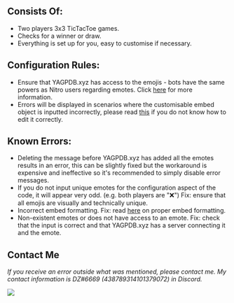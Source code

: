 ## Consists Of:
- Two players 3x3 TicTacToe games.
- Checks for a winner or draw.
- Everything is set up for you, easy to customise if necessary.

## Configuration Rules:
- Ensure that YAGPDB.xyz has access to the emojis - bots have the same powers as Nitro users regarding emotes. Click [here]( https://support.discord.com/hc/en-us/articles/360036479811-Custom-Emojis ) for more information.
- Errors will be displayed in scenarios where the customisable embed object is inputted incorrectly, please read [this]( https://docs.yagpdb.xyz/others/custom-embeds#embeds-in-custom-commands ) if you do not know how to edit it correctly.

## Known Errors:
- Deleting the message before YAGPDB.xyz has added all the emotes results in an error, this can be slightly fixed but the workaround is expensive and ineffective so it's recommended to simply disable error messages.
- If you do not input unique emotes for the configuration aspect of the code, it will appear very odd. (e.g. both players are "❌") Fix: ensure that all emojis are visually and technically unique.
- Incorrect embed formatting. Fix: read [here]( https://support.discord.com/hc/en-us/articles/360036479811-Custom-Emojis ) on proper embed formatting.
- Non-existent emotes or does not have access to an emote. Fix: check that the input is correct and that YAGPDB.xyz has a server connecting it and the emote.

## Contact Me
*If you receive an error outside what was mentioned, please contact me. My contact information is DZ#6669 (438789314101379072) in Discord.*

![](https://1.bp.blogspot.com/-yZ-jIaDU1-k/XeXdWWuc0aI/AAAAAAAAick/WPXbKu-Lr2wY-KI7G0pTyiCteJ7AAii5gCLcBGAsYHQ/s2560/cute_anime_girl_4k_2-1080x1920.jpg)
